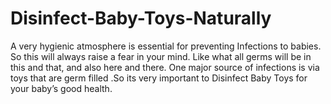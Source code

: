 # Disinfect-Baby-Toys-Naturally
A very hygienic atmosphere is essential for preventing Infections to babies. So this will always raise a fear in your mind. Like what all germs will be in this and that, and also here and there. One major source of infections is via toys that are germ filled .So its very important to Disinfect Baby Toys for your baby’s good health.
